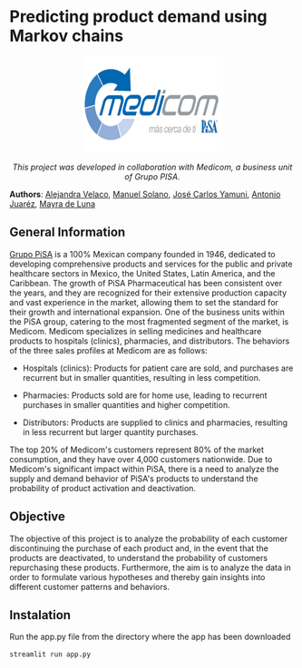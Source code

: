 # Predicting product demand using Markov chains

<p align="center">
<img src="images/medicom.png" alt="medicom" width="250" height="170">
</p>

<p align="center">
  <em> This project was developed in collaboration with Medicom, a business unit of Grupo PISA. </em>
</p>

__Authors__: [Alejandra Velaco](https://github.com/Aleevz), [Manuel Solano](https://github.com/manuelsolan-o), [José Carlos Yamuni](https://github.com/josecyamuni), [Antonio Juaréz](https://github.com/JAJP2203), [Mayra de Luna](https://github.com/mayradlu)

## General Information

[Grupo PiSA](https://www.pisa.com.mx/) is a 100% Mexican company founded in 1946, dedicated to developing comprehensive products and services for the public and private healthcare sectors in Mexico, the United States, Latin America, and the Caribbean. The growth of PiSA Pharmaceutical has been consistent over the years, and they are recognized for their extensive production capacity and vast experience in the market, allowing them to set the standard for their growth and international expansion. One of the business units within the PiSA group, catering to the most fragmented segment of the market, is Medicom. Medicom specializes in selling medicines and healthcare products to hospitals (clinics), pharmacies, and distributors. The behaviors of the three sales profiles at Medicom are as follows:

* Hospitals (clinics): Products for patient care are sold, and purchases are recurrent but in smaller quantities, resulting in less competition.

* Pharmacies: Products sold are for home use, leading to recurrent purchases in smaller quantities and higher competition.

* Distributors: Products are supplied to clinics and pharmacies, resulting in less recurrent but larger quantity purchases.

The top 20% of Medicom's customers represent 80% of the market consumption, and they have over 4,000 customers nationwide. Due to Medicom's significant impact within PiSA, there is a need to analyze the supply and demand behavior of PiSA's products to understand the probability of product activation and deactivation.

## Objective

The objective of this project is to analyze the probability of each customer discontinuing the purchase of each product and, in the event that the products are deactivated, to understand the probability of customers repurchasing these products. Furthermore, the aim is to analyze the data in order to formulate various hypotheses and thereby gain insights into different customer patterns and behaviors.

## Instalation

Run the app.py file from the directory where the app has been downloaded

    streamlit run app.py
